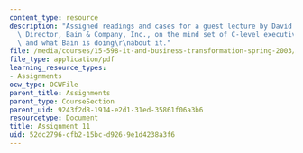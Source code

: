 ```yaml
---
content_type: resource
description: "Assigned readings and cases for a guest lecture by David Shpilberg,\
  \ Director, Bain & Company, Inc., on the mind set of C-level executives toward IT,\
  \ and what Bain is doing\r\nabout it."
file: /media/courses/15-598-it-and-business-transformation-spring-2003/52dc2796cfb215bcd9269e1d4238a3f6_assignment10.pdf
file_type: application/pdf
learning_resource_types:
- Assignments
ocw_type: OCWFile
parent_title: Assignments
parent_type: CourseSection
parent_uid: 9243f2d8-1914-e2d1-31ed-35861f06a3b6
resourcetype: Document
title: Assignment 11
uid: 52dc2796-cfb2-15bc-d926-9e1d4238a3f6
---
```

